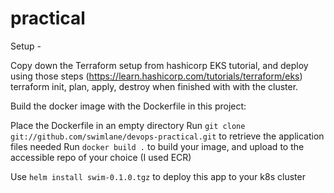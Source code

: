 # practical

Setup - 

Copy down the Terraform setup from hashicorp EKS tutorial, and deploy using those steps (https://learn.hashicorp.com/tutorials/terraform/eks)
terraform init, plan, apply, destroy when finished with with the cluster.
  
Build the docker image with the Dockerfile in this project:
  
  Place the Dockerfile in an empty directory
  Run `git clone git://github.com/swimlane/devops-practical.git` to retrieve the application files needed
  Run `docker build .` to build your image, and upload to the accessible repo of your choice (I used ECR)

Use `helm install swim-0.1.0.tgz` to deploy this app to your k8s cluster
